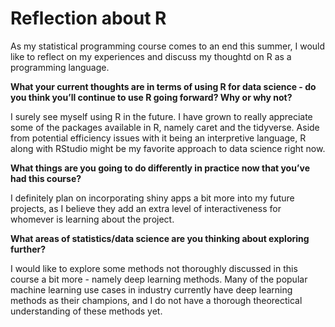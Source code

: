 Reflection about R
================

As my statistical programming course comes to an end this summer, I
would like to reflect on my experiences and discuss my thoughtd on R as
a programming language.

**What your current thoughts are in terms of using R for data science -
do you think you’ll continue to use R going forward? Why or why not?**

I surely see myself using R in the future. I have grown to really
appreciate some of the packages available in R, namely caret and the
tidyverse. Aside from potential efficiency issues with it being an
interpretive language, R along with RStudio might be my favorite
approach to data science right now.

**What things are you going to do differently in practice now that
you’ve had this course?**

I definitely plan on incorporating shiny apps a bit more into my future
projects, as I believe they add an extra level of interactiveness for
whomever is learning about the project.

**What areas of statistics/data science are you thinking about exploring
further?**

I would like to explore some methods not thoroughly discussed in this
course a bit more - namely deep learning methods. Many of the popular
machine learning use cases in industry currently have deep learning
methods as their champions, and I do not have a thorough theorectical
understanding of these methods yet.
